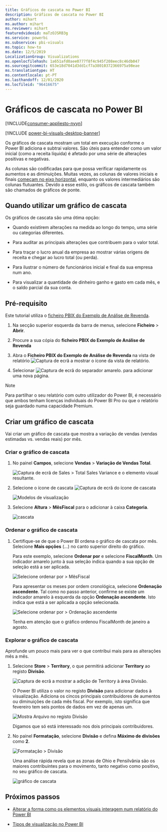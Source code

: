 ```yaml
---
title: Gráficos de cascata no Power BI
description: Gráficos de cascata no Power BI
author: mihart
ms.author: mihart
ms.reviewer: mihart
featuredvideoid: maTzOJSRB3g
ms.service: powerbi
ms.subservice: pbi-visuals
ms.topic: how-to
ms.date: 12/5/2019
LocalizationGroup: Visualizations
ms.openlocfilehash: 1a651afd0aee0777f8f4c945f208eec8c46db047
ms.sourcegitcommit: 653e18d7041d3dd1cf7a38010372366975a98eae
ms.translationtype: HT
ms.contentlocale: pt-PT
ms.lasthandoff: 12/01/2020
ms.locfileid: "96416675"
---
```

# <a name="waterfall-charts-in-power-bi"></a>Gráficos de cascata no Power BI

[!INCLUDE[consumer-appliesto-nyyn](../includes/consumer-appliesto-nyyn.md)]

[!INCLUDE [power-bi-visuals-desktop-banner](../includes/power-bi-visuals-desktop-banner.md)]

Os gráficos de cascata mostram um total em execução conforme o Power BI adiciona e subtrai valores. São úteis para entender como um valor inicial (como a receita líquida) é afetado por uma série de alterações positivas e negativas.

As colunas são codificadas para que possa verificar rapidamente os aumentos e as diminuições. Muitas vezes, as colunas de valores iniciais e finais [começam no eixo horizontal](https://support.office.com/article/Create-a-waterfall-chart-in-Office-2016-for-Windows-8de1ece4-ff21-4d37-acd7-546f5527f185#BKMK_Float "iniciar no eixo horizontal"), enquanto os valores intermediários são colunas flutuantes. Devido a esse estilo, os gráficos de cascata também são chamados de gráficos de ponte.

## <a name="when-to-use-a-waterfall-chart"></a>Quando utilizar um gráfico de cascata

Os gráficos de cascata são uma ótima opção:

* Quando existirem alterações na medida ao longo do tempo, uma série ou categorias diferentes.

* Para auditar as principais alterações que contribuem para o valor total.

* Para traçar o lucro anual da empresa ao mostrar várias origens de receita e chegar ao lucro total (ou perda).

* Para ilustrar o número de funcionários inicial e final da sua empresa num ano.

* Para visualizar a quantidade de dinheiro ganho e gasto em cada mês, e o saldo parcial da sua conta.

## <a name="prerequisite"></a>Pré-requisito

Este tutorial utiliza o [ficheiro PBIX do Exemplo de Análise de Revenda](https://download.microsoft.com/download/9/6/D/96DDC2FF-2568-491D-AAFA-AFDD6F763AE3/Retail%20Analysis%20Sample%20PBIX.pbix).

1. Na secção superior esquerda da barra de menus, selecione **Ficheiro** > **Abrir**.
   
2. Procure a sua cópia do **ficheiro PBIX do Exemplo de Análise de Revenda**

1. Abra o **Ficheiro PBIX do Exemplo de Análise de Revenda** na vista de relatório ![Captura de ecrã a mostrar o ícone da vista de relatório](media/power-bi-visualization-kpi/power-bi-report-view.png).

1. Selecionar ![Captura de ecrã do separador amarelo.](media/power-bi-visualization-kpi/power-bi-yellow-tab.png) para adicionar uma nova página.

> [!NOTE]
> Para partilhar o seu relatório com outro utilizador do Power BI, é necessário que ambos tenham licenças individuais do Power BI Pro ou que o relatório seja guardado numa capacidade Premium.    

## <a name="create-a-waterfall-chart"></a>Criar um gráfico de cascata

Vai criar um gráfico de cascata que mostra a variação de vendas (vendas estimadas vs. vendas reais) por mês.

### <a name="build-the-waterfall-chart"></a>Criar o gráfico de cascata

1. No painel **Campos**, selecione **Vendas** > **Variação de Vendas Total**.

   ![Captura de ecrã de Sales > Total Sales Variance e o elemento visual resultante.](media/power-bi-visualization-waterfall-charts/power-bi-bar.png)

1. Selecione o ícone de cascata ![Captura de ecrã do ícone de cascata](media/power-bi-visualization-waterfall-charts/power-bi-waterfall-icon.png)

    ![Modelos de visualização](media/power-bi-visualization-waterfall-charts/convert-waterfall.png)

1. Selecione **Altura** > **MêsFiscal** para o adicionar à caixa **Categoria**.

    ![cascata](media/power-bi-visualization-waterfall-charts/power-bi-waterfall-month.png)

### <a name="sort-the-waterfall-chart"></a>Ordenar o gráfico de cascata

1. Certifique-se de que o Power BI ordena o gráfico de cascata por mês. Selecione **Mais opções** (...) no canto superior direito do gráfico.

    Para este exemplo, selecione **Ordenar por** e selecione **FiscalMonth**. Um indicador amarelo junto à sua seleção indica quando a sua opção de seleção está a ser aplicada.

    ![Selecione ordenar por > MêsFiscal](media/power-bi-visualization-waterfall-charts/power-bi-sort-by-fiscalmonth.png)
    
    Para apresentar os meses por ordem cronológica, selecione **Ordenação ascendente**. Tal como no passo anterior, confirme se existe um indicador amarelo à esquerda da opção **Ordenação ascendente**. Isto indica que está a ser aplicada a opção selecionada.

    ![Selecione ordenar por > Ordenação ascendente](media/power-bi-visualization-waterfall-charts/power-bi-waterfall-ascending.png)

    

    Tenha em atenção que o gráfico ordenou FiscalMonth de janeiro a agosto.  

### <a name="explore-the-waterfall-chart"></a>Explorar o gráfico de cascata

Aprofunde um pouco mais para ver o que contribui mais para as alterações mês a mês.

1.  Selecione **Store** > **Territory**, o que permitirá adicionar **Territory** ao registo **Divisão**.

    ![Captura de ecrã a mostrar a adição de Territory à área Divisão.](media/power-bi-visualization-waterfall-charts/power-bi-waterfall-breakdown.png)

    O Power BI utiliza o valor no registo **Divisão** para adicionar dados à visualização. Adiciona os cincos principais contribuidores de aumentos ou diminuições de cada mês fiscal. Por exemplo, isto significa que fevereiro tem seis pontos de dados em vez de apenas um.  

    ![Mostra Arquivo no registo Divisão](media/power-bi-visualization-waterfall-charts/power-bi-waterfall-breakdown-default.png)

    Digamos que só está interessado nos dois principais contribuidores.

1. No painel **Formatação**, selecione **Divisão** e defina **Máximo de divisões** como **2**.

    ![Formatação > Divisão](media/power-bi-visualization-waterfall-charts/power-bi-waterfall-breakdown-two.png)

    Uma análise rápida revela que as zonas de Ohio e Pensilvânia são os maiores contribuintes para o movimento, tanto negativo como positivo, no seu gráfico de cascata.

    ![gráfico de cascata](media/power-bi-visualization-waterfall-charts/power-bi-axis-waterfall.png)

## <a name="next-steps"></a>Próximos passos

* [Alterar a forma como os elementos visuais interagem num relatório do Power BI](../create-reports/service-reports-visual-interactions.md)

* [Tipos de visualização no Power BI](power-bi-visualization-types-for-reports-and-q-and-a.md)

